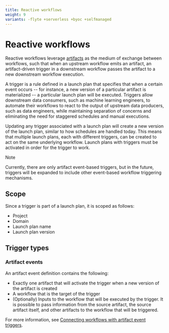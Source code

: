 ```yaml
---
title: Reactive workflows
weight: 9
variants: -flyte +serverless +byoc +selfmanaged
---
```


# Reactive workflows

Reactive workflows leverage [artifacts](../artifacts) as the medium of exchange between workflows, such that when an upstream workflow emits an artifact, an artifact-driven trigger in a downstream workflow passes the artifact to a new downstream workflow execution.

A trigger is a rule defined in a launch plan that specifies that when a certain event occurs -- for instance, a new version of a particular artifact is materialized -- a particular launch plan will be executed. Triggers allow downstream data consumers, such as machine learning engineers, to automate their workflows to react to the output of upstream data producers, such as data engineers, while maintaining separation of concerns and eliminating the need for staggered schedules and manual executions.

Updating any trigger associated with a launch plan will create a new version of the launch plan, similar to how schedules are handled today. This means that multiple launch plans, each with different triggers, can be created to act on the same underlying workflow. Launch plans with triggers must be activated in order for the trigger to work.

> [!NOTE]
> Currently, there are only artifact event-based triggers, but in the future, triggers will be expanded to include other event-based workflow triggering mechanisms.

## Scope

Since a trigger is part of a launch plan, it is scoped as follows:
* Project
* Domain
* Launch plan name
* Launch plan version

## Trigger types

### Artifact events

An artifact event definition contains the following:
* Exactly one artifact that will activate the trigger when a new version of the artifact is created
* A workflow that is the target of the trigger
* (Optionally) Inputs to the workflow that will be executed by the trigger. It is possible to pass information from the source artifact, the source artifact itself, and other artifacts to the workflow that will be triggered.

For more information, see [Connecting workflows with artifact event triggers](../artifacts/connecting-workflows-with-artifact-event-triggers).

